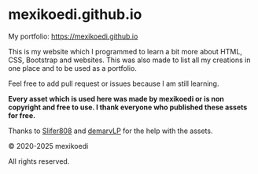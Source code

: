 # mexikoedi.github.io

My portfolio: https://mexikoedi.github.io

This is my website which I programmed to learn a bit more about HTML, CSS, Bootstrap and websites. This was also made to list all my creations in one place and to be used as a portfolio.

Feel free to add pull request or issues because I am still learning.  
 
**Every asset which is used here was made by mexikoedi or is non copyright and free to use. I thank everyone who published these assets for free.**

Thanks to [Slifer808](https://steamcommunity.com/profiles/76561198347469960) and [demarvLP](https://steamcommunity.com/profiles/76561198918850698) for the help with the assets.

© 2020-2025 mexikoedi

All rights reserved.
